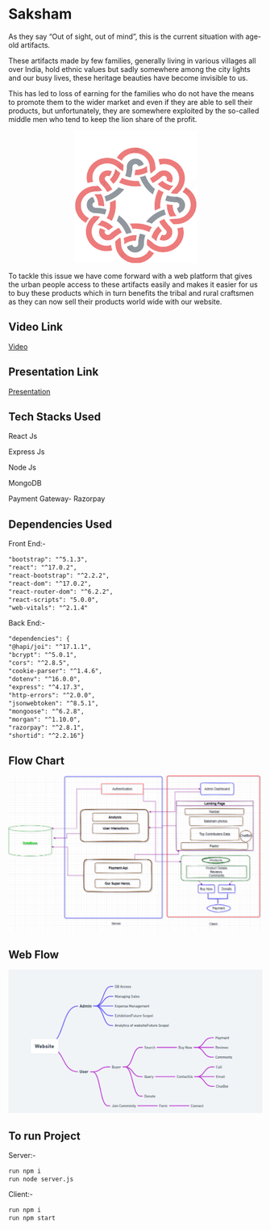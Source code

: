 # Saksham

As they say “Out of sight, out of mind”, this is the current
situation with age-old artifacts.

These artifacts made by few families, generally living in various villages all over India, hold ethnic values but sadly somewhere among the city lights and our busy lives, these heritage beauties have become invisible to us.

This has led to loss of earning for the families who do not have the means to promote them to the wider market
and even if they are able to sell their products, but unfortunately, they are somewhere exploited by the so-called middle men who tend to keep the lion share of the profit.

<p align="center">
  <img src="frontend/src/components/pages/Images/logo.png">
</p>

To tackle this issue we have come forward with a web platform that gives the urban people access to
these artifacts easily and makes it easier for us to buy these products which in turn benefits the tribal and rural craftsmen as they can now sell their products world wide with our website.

## Video Link

[Video](https://drive.google.com/file/d/17QWA_zgmWfxeNUZJTXy7jckv0HpLj7k7/view?usp=sharing)

## Presentation Link

[Presentation](https://www.canva.com/design/DAE8FQVvHkI/NHEDmiY8N494DDVBTkX55A/edit?utm_content=DAE8FQVvHkI&utm_campaign=designshare&utm_medium=link2&utm_source=sharebutton)

## Tech Stacks Used

React Js

Express Js

Node Js

MongoDB

Payment Gateway- Razorpay

## Dependencies Used

Front End:-

    "bootstrap": "^5.1.3",
    "react": "^17.0.2",
    "react-bootstrap": "^2.2.2",
    "react-dom": "^17.0.2",
    "react-router-dom": "^6.2.2",
    "react-scripts": "5.0.0",
    "web-vitals": "^2.1.4"

Back End:-

    "dependencies": {
    "@hapi/joi": "^17.1.1",
    "bcrypt": "^5.0.1",
    "cors": "^2.8.5",
    "cookie-parser": "^1.4.6",
    "dotenv": "^16.0.0",
    "express": "^4.17.3",
    "http-errors": "^2.0.0",
    "jsonwebtoken": "^8.5.1",
    "mongoose": "^6.2.8",
    "morgan": "^1.10.0",
    "razorpay": "^2.8.1",
    "shortid": "^2.2.16"}

## Flow Chart

![](flow.png)

## Web Flow

![](whimcool.png)

## To run Project

Server:-

    run npm i
    run node server.js

Client:-

    run npm i
    run npm start
